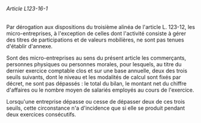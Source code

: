 ###### Article L123-16-1

Par dérogation aux dispositions du troisième alinéa de l'article L. 123-12, les micro-entreprises, à l'exception de celles dont l'activité consiste à gérer des titres de participations et de valeurs mobilières, ne sont pas tenues d'établir d'annexe.

Sont des micro-entreprises au sens du présent article les commerçants, personnes physiques ou personnes morales, pour lesquels, au titre du dernier exercice comptable clos et sur une base annuelle, deux des trois seuils suivants, dont le niveau et les modalités de calcul sont fixés par décret, ne sont pas dépassés : le total du bilan, le montant net du chiffre d'affaires ou le nombre moyen de salariés employés au cours de l'exercice.

Lorsqu'une entreprise dépasse ou cesse de dépasser deux de ces trois seuils, cette circonstance n'a d'incidence que si elle se produit pendant deux exercices consécutifs.

